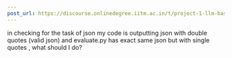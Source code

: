 ```yaml
---
post_url: https://discourse.onlinedegree.iitm.ac.in/t/project-1-llm-based-automation-agent-discussion-thread-tds-jan-2025/164277/120
---
```

in checking for the task of json my code is outputting json with double quotes (valid json) and evaluate.py has exact same json but with single quotes , what should I do?